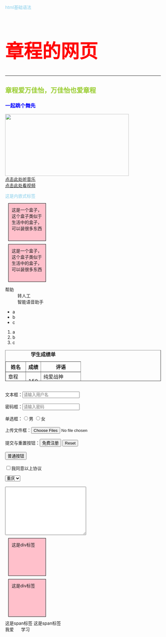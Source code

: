 html基础语法
<!DOCTYPE html>
<!-- 注释 ctrl+/ -->
<html lang="en">
<head>
    <meta charset="UTF-8">
    <meta http-equiv="X-UA-Compatible" content="IE=edge">
    <meta name="viewport" content="width=device-width, initial-scale=1.0">
    <title> 章程的网页</title>
    <style>
        /* css注释 */
        /* 这里写的都是css */
        /* 选择器{css属性}*/
        /* 选择器：查找标签 */
        p {
            color: skyblue;
        }
        /* 标签 */
        #aa{
            color: yellowgreen;
        }
        /* id */
        .one{
            color: blue;
        }
        /* 类 */
        div{
            width: 100px;
            height: 100px;
            background-color: pink;
            padding: 10px;
            border: 1px solid black;
            margin: 10px;
        }
    </style>
    <link rel="stylesheet" href="./样式.css">
</head>
<body>
    <h1 style="color: red; font-size: 60px;"> <strong>章程的网页</strong></h1><hr>
    <h2 id="aa">章程爱万佳怡，万佳怡也爱章程</h2>
    <h3 class="one">一起跳个舞先</h3>
    <img src="./person.gif" alt="" title="章程和万佳怡" width="400" height="200" >
    <br>
    <a href="./队长 _ 黄礼格 - 11.mp3">点击此处听音乐</a>  
    <br>
    <a href="./一分钟短视频校园大赛三等奖.mp4" autoplay controls loop>点击此处看视频</a>
    <br>
    <p>这是内嵌式标签</p>
    <div>这是一个盒子，这个盒子类似于生活中的盒子，可以装很多东西</div>
    <div>这是一个盒子，这个盒子类似于生活中的盒子，可以装很多东西</div>
    <dl>
    <!-- 自定义标签 -->
        <dt>帮助</dt>
        <dd>转人工</dd>
        <dd>智能语音助手</dd>
    </dl>
    <ul>
    <!-- 无序列表 -->
        <li>a</li>
        <li>b</li>
        <li>c</li>
    </ul>
    <ol>
    <!-- 有序列表 -->
        <li>a</li>
        <li>b</li>
        <li>c</li>
    </ol>
    <table border="1" width="500" height="100">
    <!-- 表格 -->
        <caption><strong>学生成绩单</strong></caption>
        <tr>
            <th>姓名</th>
            <th>成绩</th>
            <th>评语</th>
        </tr>
        <tr>
            <td>章程</td>
            <td rowspan="2">150</td>
            <td>纯爱战神</td>
        </tr>
        <tr>
            <td>万佳怡</td>
            <td>纯爱战神的老婆</td>
        </tr>
    </table>
        <br>
        <form action="">
        <!-- 一组input标签 -->
            文本框：<input type="text" placeholder="请输入用户名">
            <br>
            <br>
            密码框：<input type="password" placeholder="请输入密码">
            <br>
            <br>
            单选框：<label><input type="radio" name="x">男</label>
                    <label><input type="radio" name="x">女</label>
            <br>
            <br>
            上传文件框：<input type="file" multiple>
            <br>
            <br>
            提交与重置按钮：<input type="submit" value="免费注册"> 
            <input type="reset">
            <br>
            <br>
            <input type="button" value="普通按钮">
            <br>
            <br>
            <input type="checkbox">我同意以上协议
        </form>
        <select>
            <!-- 下拉菜单 -->
            <option selected>重庆</option>
            <option>北京</option>
            <option>天津</option>
            <option>上海</option>
        </select>
        <br>
        <br>
        <textarea name="" id="" cols="30" rows="10"></textarea>
        <!-- 文本域 -->
        <div>这是div标签</div>
        <div>这是div标签</div>
        <span>这是span标签</span>
        <span>这是span标签</span>
        <!-- 无语义的布局标签 -->
        <br>
        我爱&nbsp;&nbsp;&nbsp;&nbsp;&nbsp;&nbsp;学习
        <!-- 空格 -->
        <br>


</body>
</html>